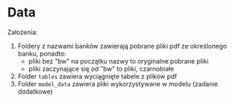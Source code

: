 # Data

Założenia:

1. Foldery z nazwami banków zawierają pobrane pliki pdf ze określonego banku, ponadto:
    * pliki bez "bw" na początku nazwy to oryginalne pobrane pliki
    * pliki zaczynające się od  "bw" to pliki, czarnobiałe
2. Folder `tables` zawiera wyciągnięte tabele z plików pdf
3. Folder `model_data` zawiera pliki wykorzystywane w modelu (zadanie dodatkowe)